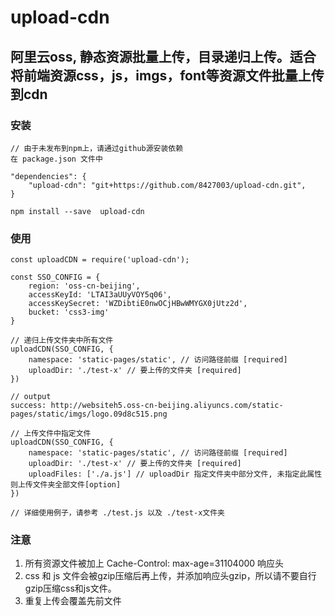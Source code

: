 # upload-cdn
## 阿里云oss, 静态资源批量上传，目录递归上传。适合将前端资源css，js，imgs，font等资源文件批量上传到cdn

### 安装  
```
// 由于未发布到npm上，请通过github源安装依赖
在 package.json 文件中

"dependencies": {
    "upload-cdn": "git+https://github.com/8427003/upload-cdn.git",
}

npm install --save  upload-cdn
```

### 使用
```
const uploadCDN = require('upload-cdn');

const SSO_CONFIG = {
    region: 'oss-cn-beijing',
    accessKeyId: 'LTAI3aUUyVOY5q06',
    accessKeySecret: 'WZDibtiE0nwOCjHBwWMYGX0jUtz2d',
    bucket: 'css3-img'
}

// 递归上传文件夹中所有文件
uploadCDN(SSO_CONFIG, {
    namespace: 'static-pages/static', // 访问路径前缀 [required]
    uploadDir: './test-x' // 要上传的文件夹 [required]
})

// output
success: http://websiteh5.oss-cn-beijing.aliyuncs.com/static-pages/static/imgs/logo.09d8c515.png

// 上传文件中指定文件
uploadCDN(SSO_CONFIG, {
    namespace: 'static-pages/static', // 访问路径前缀 [required]
    uploadDir: './test-x' // 要上传的文件夹 [required]
    uploadFiles: ['./a.js'] // uploadDir 指定文件夹中部分文件, 未指定此属性则上传文件夹全部文件[option]
})

// 详细使用例子，请参考 ./test.js 以及 ./test-x文件夹
```


### 注意
1. 所有资源文件被加上 Cache-Control: max-age=31104000 响应头
2. css 和 js 文件会被gzip压缩后再上传，并添加响应头gzip，所以请不要自行gzip压缩css和js文件。
3. 重复上传会覆盖先前文件
